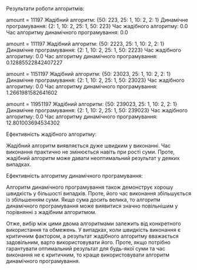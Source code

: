 Результати роботи алгоритмів:

amount = 11197
Жадібний алгоритм: {50: 223, 25: 1, 10: 2, 2: 1}
Динамічне програмування: {2: 1, 10: 2, 25: 1, 50: 223}
Час жадібного алгоритму: 0.0
Час алгоритму динамічного програмування: 0.0

amount = 111197
Жадібний алгоритм: {50: 2223, 25: 1, 10: 2, 2: 1}
Динамічне програмування: {2: 1, 10: 2, 25: 1, 50: 2223}
Час жадібного алгоритму: 0.0
Час алгоритму динамічного програмування: 0.12885522842407227

amount = 1151197
Жадібний алгоритм: {50: 23023, 25: 1, 10: 2, 2: 1}
Динамічне програмування: {2: 1, 10: 2, 25: 1, 50: 23023}
Час жадібного алгоритму: 0.0
Час алгоритму динамічного програмування: 1.2661981582641602

amount = 11951197
Жадібний алгоритм: {50: 239023, 25: 1, 10: 2, 2: 1}
Динамічне програмування: {2: 1, 10: 2, 25: 1, 50: 239023}
Час жадібного алгоритму: 0.0
Час алгоритму динамічного програмування: 12.801003694534302


Ефективність жадібного алгоритму:

Жадібний алгоритм виявляється дуже швидким у виконанні. Час виконання практично не змінюється навіть при рості суми.
Проте, жадібний алгоритм може давати неоптимальний результат у деяких випадках. 

Ефективність алгоритму динамічного програмування:

Алгоритм динамічного програмування також демонструє хорошу швидкість у більшості випадків. Проте, його час виконання збільшується із збільшенням суми.
Якщо сума досить велика, то алгоритм динамічного програмування може виявитися значно повільнішим у порівнянні з жадібним алгоритмом.

Отже, вибір між цими двома алгоритмами залежить від конкретного використання та обмежень. У випадках, коли швидкість виконання є критичним фактором, а результат жадібного алгоритму вважається задовільним, варто використовувати його. Проте, якщо потрібно гарантувати оптимальний результат для будь-якої суми та час виконання не є критичним, то краще використовувати алгоритм динамічного програмування.